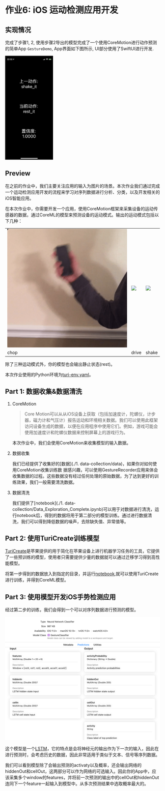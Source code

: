 # 作业6: iOS 运动检测应用开发

## 实现情况

完成了步骤1, 2, 使用步骤2导出的模型完成了一个使用CoreMotion进行动作预测的简单App `GestureDemo`, App界面如下图所示, UI部分使用了SwiftUI进行开发.

<img src="assets/IMG_CA01345283B7-1.jpeg" alt="IMG_CA01345283B7-1" style="zoom:33%;" />

## Preview

在之前的作业中，我们主要关注应用的输入为图片的场景。本次作业我们通过完成一个运动检测应用开发的流程来学习对序列数据进行分析、分类，以及开发相关的iOS智能应用。

在本次作业中，你需要开发一个应用，使用CoreMotion框架来采集设备的运动传感器的数据，通过CoreML的模型来预测设备的运动模式。输出的运动模式包括以下几种：

<table>
  <tr>
    <td><img src="./images/chop.gif"></td>
    <td><img src="./images/drive.gif"></td>
    <td><img src="./images/shake.gif"></td>
  </tr>
  <tr>
    <td>chop</td>
    <td>drive</td>
    <td>shake</td>
  </tr>
</table>

除了三种运动模式外，你的模型也会输出静止状态(rest)。

本次作业使用的Python环境为[turi-env.yaml](./turi-env.yaml)。

## Part 1: 数据收集&数据清洗

1. CoreMotion

   > Core Motion可以从从iOS设备上获取（包括加速度计，陀螺仪，计步器，磁力计和气压计）报告运动和环境相关数据。我们可以使用此框架访问设备生成的数据，以便在应用程序中使用它们。例如，游戏可能会使用加速度计和陀螺仪数据来控制屏幕上的游戏行为。

   本次作业中，我们会使用CoreMotion来收集模型的输入数据。

2. 数据收集

   我们已经提供了收集好的[数据](./1. data-collection/data)，如果你对如何使用CoreMotion收集训练数 据感兴趣，可以使用GestureRecorder应用来体会收集数据的过程。这些数据没有经过任何处理的原始数据，为了达到更好的训练效果，我们一般需要清洗数据。

3. 数据清洗

   我们提供了[notebook](./1. data-collection/Data_Exploration_Complete.ipynb)可以用于对数据进行清洗，运行notebook后，得到的数据将用于第二部分的模型训练。通过进行数据清洗，我们可以得到降低数据的噪声，去除缺失值、异常值等。

## Part 2: 使用TuriCreate训练模型

[TuriCreate](https://github.com/apple/turicreate)是苹果提供的用于简化在苹果设备上进行机器学习任务的工具，它提供了一些预训练的模型，使用者只需要提供少量的数据就可以通过迁移学习得到高性能模型。

将第一步得到的数据放入到指定的目录，并运行[notebook](),就可以使用TuriCreate进行训练，并得到CoreML模型。

## Part 3: 使用模型开发iOS手势检测应用

经过第二步的训练，我们会得到一个可以对序列数据进行预测的模型。

![img](./images/model.png)

这个模型是一个[LSTM]()，它的特点是会将神经元的输出作为下一次的输入，因此在进行预测时，会考虑历史的数据，因此非常适用于类似于文本、信号等序列数据。

我们可以看到模型除了会输出预测的activaty以及概率，还会输出网络的hiddenOut和cellOut，这两部分可以作为网络的可选输入。因此你的App中，应该采集多个window的features，并将前一次预测的输出中的cellOut和hiddenOut连同下一个feature一起输入到模型中。从多次预测结果中选取概率最大的。

